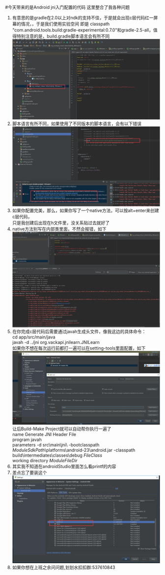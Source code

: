 #今天带来的是Android jni入门配置的代码
这里整合了我各种问题

1. 有意思的是gradle在2.0以上对ndk的支持不佳，于是就会出现c层代码红一屏幕的情况，，于是我们使用实验空间
即是 classpath "com.android.tools.build:gradle-experimental:0.7.0"和gradle-2.5-all，值得特别注意的是，build.gradle脚本语言会有所不同
![gradle2.0+对ndk支持不佳](https://github.com/vack2015/JNILearn/blob/master/img/gradle2.0%2B%E6%94%AF%E6%8C%81%E4%B8%8D%E4%BD%B3.png)
2. 脚本语言有所不同，如果使用了不同版本的脚本语言，会有以下错误
![注意这类错误，其实是脚本语言不对](https://github.com/vack2015/JNILearn/blob/master/img/%E6%B3%A8%E6%84%8F%E8%BF%99%E7%B1%BB%E9%94%99%E8%AF%AF.png)
3. 如果你配置完美，那么，如果你写了一个native方法，可以按alt+enter来创建c层代码，  
只是我创建后出现在h文件里，没关系贴过去就好了  
4. native方法别写在内部类里面，不然会报错，如下
![native方法别放在内部类里面，不然会让你怀疑人生](https://github.com/vack2015/JNILearn/blob/master/img/native%E4%B8%8D%E5%BA%94%E5%86%99%E5%9C%A8%E5%86%85%E9%83%A8%E7%B1%BB.png)
5. 在你完成c层代码后需要通过javah生成头文件，像我这边的具体命令：  
cd app/src/main/java  
javah -d ../jni org.vackapi.jnilearn.JNILearn  
如果你不想在每次运行前都打一遍可以在setting-tools里面配置，如下
![这样配置](https://github.com/vack2015/JNILearn/blob/master/img/%E5%A6%82%E6%9E%9C%E4%B8%8D%E6%83%B3%E6%AF%8F%E6%AC%A1%E9%83%BD%E5%9C%A8%E5%91%BD%E4%BB%A4%E8%A1%8C%E6%89%93javah.png)
让后Build-Make Project就可以自动帮你执行一遍了  
name   Generate JNI Header File   
program   javah  
parameters   -d src\main\jni\ -bootclasspath $ModuleSdkPath$\platforms\android-23\android.jar -classpath build\intermediates\classes\debug $FileClass$  
working directory  $ModuleFileDir$
7. 其实我不知道在androidStudio里面怎么看printf的内容  
8. 差点忘了要装这个
![要装这个](https://github.com/vack2015/JNILearn/blob/master/img/%E5%B7%AE%E7%82%B9%E5%BF%98%E4%BA%86.png)
9. 如果你想在上班之余问问题,划划水扣扣群:537610843
